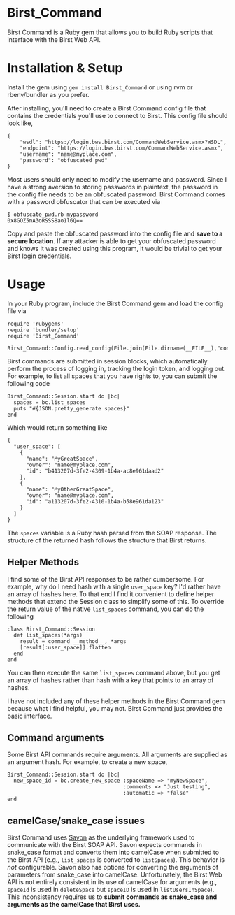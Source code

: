 Birst_Command
====================

Birst Command is a Ruby gem that allows you to build Ruby scripts that interface
with the Birst Web API.


# Installation & Setup

Install the gem using `gem install Birst_Command` or using rvm or
rbenv/bundler as you prefer.

After installing, you'll need to create a Birst Command config file that contains
the credentials you'll use to connect to Birst.  This config file should look like,

    {
        "wsdl": "https://login.bws.birst.com/CommandWebService.asmx?WSDL",
        "endpoint": "https://login.bws.birst.com/CommandWebService.asmx",
        "username": "name@myplace.com",
        "password": "obfuscated pwd"
    }

Most users should only need to modify the username and password.  Since I have a strong
aversion to storing passwords in plaintext, the password in the config file needs to
be an obfuscated password.  Birst Command comes with a password obfuscator that can be
executed via

    $ obfuscate_pwd.rb mypassword
    0x8GOZ5nA3oRSSS8ao1l6Q==

Copy and paste the obfuscated password into the config file and **save
to a secure location**.  If any attacker is able to get your
obfuscated password and knows it was created using this program, it
would be trivial to get your Birst login credentials.


# Usage

In your Ruby program, include the Birst Command gem and load the config file via

    require 'rubygems'
    require 'bundler/setup'
    require 'Birst_Command'

    Birst_Command::Config.read_config(File.join(File.dirname(__FILE__),"config.json"))

Birst commands are submitted in session blocks, which automatically perform the
process of logging in, tracking the login token, and logging out.  For example,
to list all spaces that you have rights to, you can submit the following code

    Birst_Command::Session.start do |bc|
      spaces = bc.list_spaces
      puts "#{JSON.pretty_generate spaces}"
    end

Which would return something like

    {
      "user_space": [
        {
          "name": "MyGreatSpace",
          "owner": "name@myplace.com",
          "id": "b413207d-3fe2-4309-1b4a-ac8e961daad2"
        },
        {
          "name": "MyOtherGreatSpace",
          "owner": "name@myplace.com",
          "id": "a113207d-3fe2-4310-1b4a-b58e961da123"
        }
      ]
    }

The `spaces` variable is a Ruby hash parsed from the SOAP response.
The structure of the returned hash follows the structure that Birst
returns.


## Helper Methods

I find some of the Birst API responses to be rather cumbersome.  For
example, why do I need hash with a single `user_space` key?  I'd
rather have an array of hashes here.  To that end I find it convenient
to define helper methods that extend the Session class to simplify
some of this.  To override the return value of the native
`list_spaces` command, you can do the following

    class Birst_Command::Session
      def list_spaces(*args)
        result = command __method__, *args
        [result[:user_space]].flatten
      end 
    end

You can then execute the same `list_spaces` command above, but you get
an array of hashes rather than hash with a key that points to an array
of hashes.

I have not included any of these helper methods in the Birst Command
gem because what I find helpful, you may not.  Birst Command just
provides the basic interface.

## Command arguments

Some Birst API commands require arguments.  All arguments are supplied as an argument
hash.  For example, to create a new space,

    Birst_Command::Session.start do |bc|
      new_space_id = bc.create_new_space :spaceName => "myNewSpace",
                                         :comments => "Just testing",
                                         :automatic => "false"
    end

## camelCase/snake_case issues

Birst Command uses [Savon](http://savonrb.com/version2/client.html) as
the underlying framework used to communicate with the Birst SOAP API.
Savon expects commands in snake_case format and converts them into
camelCase when submitted to the Birst API (e.g., `list_spaces` is
converted to `listSpaces`).  This behavior is *not* configurable.
Savon also has options for converting the arguments of parameters from
snake_case into camelCase.  Unfortunately, the Birst Web API is not
entirely consistent in its use of camelCase for arguments (e.g.,
`spaceId` is used in `deleteSpace` but `spaceID` is used in
`listUsersInSpace`).  This inconsistency requires us to **submit
commands as snake_case and arguments as the camelCase that Birst
uses.**

